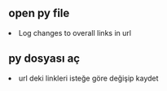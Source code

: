 <h2> open py file</h2>
<li>Log changes to overall links in url</li>



<h2> py dosyası aç</h2>
<li>url deki linkleri isteğe göre değişip kaydet</li>
